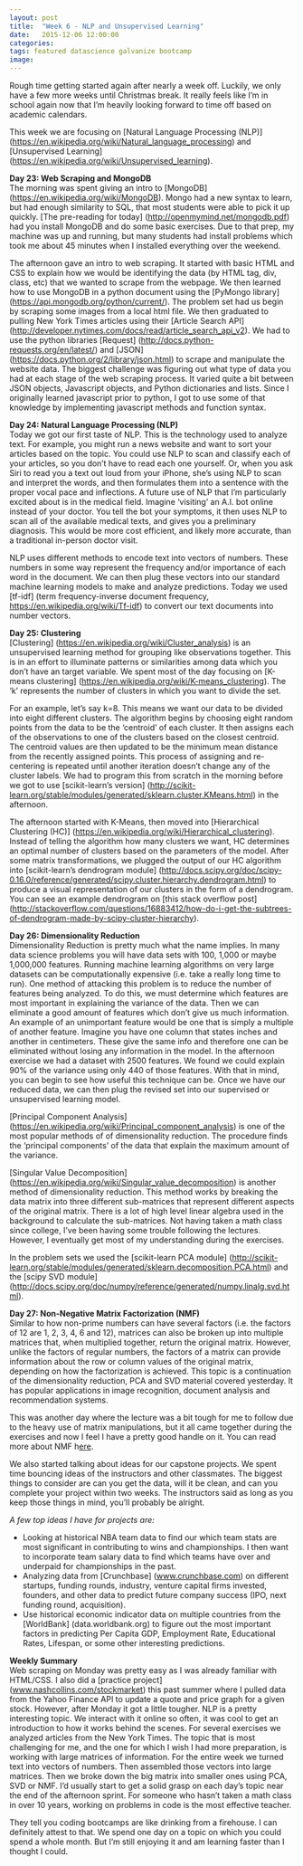 ```yaml
---
layout: post
title:  "Week 6 - NLP and Unsupervised Learning"
date:   2015-12-06 12:00:00
categories:
tags: featured datascience galvanize bootcamp
image:
---
```


Rough time getting started again after nearly a week off. Luckily, we only have a few more weeks until Christmas break. It really feels like I’m in school again now that I’m heavily looking forward to time off based on academic calendars.

This week we are focusing on [Natural Language Processing (NLP)] (https://en.wikipedia.org/wiki/Natural_language_processing) and [Unsupervised Learning] (https://en.wikipedia.org/wiki/Unsupervised_learning).

**Day 23: Web Scraping and MongoDB**  
The morning was spent giving an intro to [MongoDB] (https://en.wikipedia.org/wiki/MongoDB). Mongo had a new syntax to learn, but had enough similarity to SQL, that most students were able to pick it up quickly. [The pre-reading for today] (http://openmymind.net/mongodb.pdf) had you install MongoDB and do some basic exercises. Due to that prep, my machine was up and running, but many students had install problems which took me about 45 minutes when I installed everything over the weekend.

The afternoon gave an intro to web scraping. It started with basic HTML and CSS to explain how we would be identifying the data (by HTML tag, div, class, etc) that we wanted to scrape from the webpage. We then learned how to use MongoDB in a python document using the [PyMongo library] (https://api.mongodb.org/python/current/). The problem set had us begin by scraping some images from a local html file. We then graduated to pulling New York Times articles using their [Article Search API] (http://developer.nytimes.com/docs/read/article_search_api_v2). We had to use the python libraries [Request] (http://docs.python-requests.org/en/latest/) and [JSON] (https://docs.python.org/2/library/json.html) to scrape and manipulate the website data. The biggest challenge was figuring out what type of data you had at each stage of the web scraping process. It varied quite a bit between JSON objects, Javascript objects, and Python dictionaries and lists. Since I originally learned javascript prior to python, I got to use some of that knowledge by implementing javascript methods and function syntax.

**Day 24: Natural Language Processing (NLP)**  
Today we got our first taste of NLP. This is the technology used to analyze text. For example, you might run a news website and want to sort your articles based on the topic. You could use NLP to scan and classify each of your articles, so you don’t have to read each one yourself. Or, when you ask Siri to read you a text out loud from your iPhone, she’s using NLP to scan and interpret the words, and then formulates them into a sentence with the proper vocal pace and inflections. A future use of NLP that I’m particularly excited about is in the medical field. Imagine ‘visiting’ an A.I. bot online instead of your doctor. You tell the bot your symptoms, it then uses NLP to scan all of the available medical texts, and gives you a preliminary diagnosis. This would be more cost efficient, and likely more accurate, than a traditional in-person doctor visit.

NLP uses different methods to encode text into vectors of numbers. These numbers in some way represent the frequency and/or importance of each word in the document. We can then plug these vectors into our standard machine learning models to make and analyze predictions. Today we used [tf-idf] (term frequency-inverse document frequency, https://en.wikipedia.org/wiki/Tf-idf) to convert our text documents into number vectors.

**Day 25: Clustering**  
[Clustering] (https://en.wikipedia.org/wiki/Cluster_analysis) is an unsupervised learning method for grouping like observations together. This is in an effort to illuminate patterns or similarities among data which you don’t have an target variable. We spent most of the day focusing on [K-means clustering] (https://en.wikipedia.org/wiki/K-means_clustering). The ‘k’ represents the number of clusters in which you want to divide the set.

For an example, let’s say k=8. This means we want our data to be divided into eight different clusters. The algorithm begins by choosing eight random points from the data to be the ‘centroid’ of each cluster. It then assigns each of the observations to one of the clusters based on the closest centroid. The centroid values are then updated to be the minimum mean distance from the recently assigned points. This process of assigning and re-centering is repeated until another iteration doesn’t change any of the cluster labels. We had to program this from scratch in the morning before we got to use [scikit-learn’s version] (http://scikit-learn.org/stable/modules/generated/sklearn.cluster.KMeans.html) in the afternoon.

The afternoon started with K-Means, then moved into [Hierarchical Clustering (HC)] (https://en.wikipedia.org/wiki/Hierarchical_clustering). Instead of telling the algorithm how many clusters we want, HC determines an optimal number of clusters based on the parameters of the model. After some matrix transformations, we plugged the output of our HC algorithm into [scikit-learn’s dendrogram module] (http://docs.scipy.org/doc/scipy-0.16.0/reference/generated/scipy.cluster.hierarchy.dendrogram.html) to produce a visual representation of our clusters in the form of a dendrogram. You can see an example dendrogram on [this stack overflow post] (http://stackoverflow.com/questions/16883412/how-do-i-get-the-subtrees-of-dendrogram-made-by-scipy-cluster-hierarchy).

**Day 26: Dimensionality Reduction**  
Dimensionality Reduction is pretty much what the name implies. In many data science problems you will have data sets with 100, 1,000 or maybe 1,000,000 features. Running machine learning algorithms on very large datasets can be computationally expensive (i.e. take a really long time to run). One method of attacking this problem is to reduce the number of features being analyzed. To do this, we must determine which features are most important in explaining the variance of the data. Then we can eliminate a good amount of features which don’t give us much information. An example of an unimportant feature would be one that is simply a multiple of another feature. Imagine you have one column that states inches and another in centimeters. These give the same info and therefore one can be eliminated without losing any information in the model. In the afternoon exercise we had a dataset with 2500 features. We found we could explain 90% of the variance using only 440 of those features. With that in mind, you can begin to see how useful this technique can be. Once we have our reduced data, we can then plug the revised set into our supervised or unsupervised learning model.
 
[Principal Component Analysis] (https://en.wikipedia.org/wiki/Principal_component_analysis) is one of the most popular methods of of dimensionality reduction. The procedure finds the ‘principal components’ of the data that explain the maximum amount of the variance.

[Singular Value Decomposition] (https://en.wikipedia.org/wiki/Singular_value_decomposition) is another method of dimensionality reduction. This method works by breaking the data matrix into three different sub-matrices that represent different aspects of the original matrix. There is a lot of high level linear algebra used in the background to calculate the sub-matrices. Not having taken a math class since college, I’ve been having some trouble following the lectures. However, I eventually get most of my understanding during the exercises.

In the problem sets we used the [scikit-learn PCA module] (http://scikit-learn.org/stable/modules/generated/sklearn.decomposition.PCA.html) and the [scipy SVD module] (http://docs.scipy.org/doc/numpy/reference/generated/numpy.linalg.svd.html).

**Day 27: Non-Negative Matrix Factorization (NMF)**  
Similar to how non-prime numbers can have several factors (i.e. the factors of 12 are 1, 2, 3, 4, 6 and 12), matrices can also be broken up into multiple matrices that, when multiplied together, return the original matrix. However, unlike the factors of regular numbers, the factors of a matrix can provide information about the row or column values of the original matrix, depending on how the factorization is achieved. This topic is a continuation of the dimensionality reduction, PCA and SVD material covered yesterday. It has popular applications in image recognition, document analysis and recommendation systems.

This was another day where the lecture was a bit tough for me to follow due to the heavy use of matrix manipulations, but it all came together during the exercises and now I feel I have a pretty good handle on it. You can read more about NMF h[ere](https://en.wikipedia.org/wiki/Non-negative_matrix_factorization).

We also started talking about ideas for our capstone projects. We spent time bouncing ideas of the instructors and other classmates. The biggest things to consider are can you get the data, will it be clean, and can you complete your project within two weeks. The instructors said as long as you keep those things in mind, you’ll probably be alright.

*A few top ideas I have for projects are:*  

* Looking at historical NBA team data to find our which team stats are most significant in contributing to wins and championships. I then want to incorporate team salary data to find which teams have over and underpaid for championships in the past.
* Analyzing data from [Crunchbase] (www.crunchbase.com) on different startups, funding rounds, industry, venture capital firms invested, founders, and other data to predict future company success (IPO, next funding round, acquisition).
* Use historical economic indicator data on multiple countries from the [WorldBank] (data.worldbank.org) to figure out the most important factors in predicting Per Capita GDP, Employment Rate, Educational Rates, Lifespan, or some other interesting predictions.

**Weekly Summary**  
Web scraping on Monday was pretty easy as I was already familiar with HTML/CSS. I also did a [practice project] (www.nashcollins.com/stockmarket) this past summer  where I pulled data from the Yahoo Finance API to update a quote and price graph for a given stock. However, after Monday it got a little tougher. NLP is a pretty interesting topic. We interact with it online so often, it was cool to get an introduction to how it works behind the scenes. For several exercises we analyzed articles from the New York Times. The topic that is most challenging for me, and the one for which I wish I had more preparation, is working with large matrices of information. For the entire week we turned text into vectors of numbers. Then assembled those vectors into large matrices. Then we broke down the big matrix into smaller ones using PCA, SVD or NMF. I’d usually start to get a solid grasp on each day’s topic near the end of the afternoon sprint. For someone who hasn’t taken a math class in over 10 years, working on problems in code is the most effective teacher.

They tell you coding bootcamps are like drinking from a firehouse. I can definitely attest to that. We spend one day on a topic on which you could spend a whole month. But I’m still enjoying it and am learning faster than I thought I could.